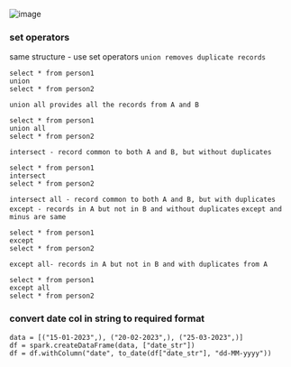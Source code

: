 ![image](https://github.com/SHRIDHARKN/data_science/assets/74343939/aa710bbe-b961-4d7c-9476-24097ea91aec)

### set operators
same structure - use set operators
`union removes duplicate records`
```
select * from person1
union 
select * from person2
```
`union all provides all the records from A and B`
```
select * from person1
union all
select * from person2
```
`intersect - record common to both A and B, but without duplicates`
```
select * from person1
intersect
select * from person2
```
`intersect all - record common to both A and B, but with duplicates`
<br>
`except - records in A but not in B and without duplicates`
`except and minus are same`
```
select * from person1
except
select * from person2
```
`except all- records in A but not in B and with duplicates from A`
```
select * from person1
except all
select * from person2
```








### convert date col in string to required format
```
data = [("15-01-2023",), ("20-02-2023",), ("25-03-2023",)]
df = spark.createDataFrame(data, ["date_str"])
df = df.withColumn("date", to_date(df["date_str"], "dd-MM-yyyy"))
```
